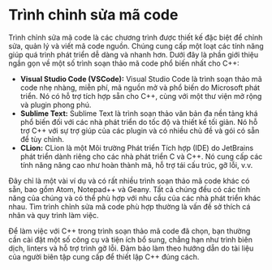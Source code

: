 # Trình chỉnh sửa mã code
Trình chỉnh sửa mã code là các chương trình được thiết kế đặc biệt để chỉnh sửa, quản lý và viết mã code nguồn. Chúng cung cấp một loạt các tính năng giúp quá trình phát triển dễ dàng và nhanh hơn. Dưới đây là phần giới thiệu ngắn gọn về một số trình soạn thảo mã code phổ biến nhất cho C++:
- **Visual Studio Code (VSCode):** Visual Studio Code là trình soạn thảo mã code nhẹ nhàng, miễn phí, mã nguồn mở và phổ biến do Microsoft phát triển. Nó có hỗ trợ tích hợp sẵn cho C++, cùng với một thư viện mở rộng và plugin phong phú.
- **Sublime Text:** Sublime Text là trình soạn thảo văn bản đa nền tảng khá phổ biến đối với các nhà phát triển do tốc độ và thiết kế tối giản. Nó hỗ trợ C++ với sự trợ giúp của các plugin và có nhiều chủ đề và gói có sẵn để tùy chỉnh.
- **CLion:** CLion là một Môi trường Phát triển Tích hợp (IDE) do JetBrains phát triển dành riêng cho các nhà phát triển C và C++. Nó cung cấp các tính năng nâng cao như hoàn thành mã, hỗ trợ tái cấu trúc, gỡ lỗi, v.v.

Đây chỉ là một vài ví dụ và có rất nhiều trình soạn thảo mã code khác có sẵn, bao gồm Atom, Notepad++ và Geany. Tất cả chúng đều có các tính năng của chúng và có thể phù hợp với nhu cầu của các nhà phát triển khác nhau. Tìm trình chỉnh sửa mã code phù hợp thường là vấn đề sở thích cá nhân và quy trình làm việc.

Để làm việc với C++ trong trình soạn thảo mã code đã chọn, bạn thường cần cài đặt một số công cụ và tiện ích bổ sung, chẳng hạn như trình biên dịch, linters và hỗ trợ trình gỡ lỗi. Đảm bảo làm theo hướng dẫn do tài liệu của người biên tập cung cấp để thiết lập C++ đúng cách.
